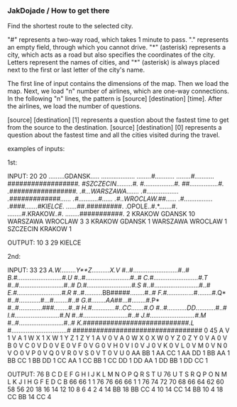 ### JakDojade / How to get there

<p>Find the shortest route to the selected city.</p>

<p>"#" represents a two-way road, which takes 1 minute to pass.
"." represents an empty field, through which you cannot drive.
"*" (asterisk) represents a city, which acts as a road but also specifies the coordinates of the city.
Letters represent the names of cities, and "*" (asterisk) is always placed next to the first or last letter of the city's name.</p>

The first line of input contains the dimensions of the map.
Then we load the map.
Next, we load "n" number of airlines, which are one-way connections.
In the following "n" lines, the pattern is [source] [destination] [time].
After the airlines, we load the number of questions.

[source] [destination] [1] represents a question about the fastest time to get from the source to the destination.
[source] [destination] [0] represents a question about the fastest time and all the cities visited during the travel.

examples of inputs: 

1st: 

INPUT:
20 20
.........GDANSK.....
........*...........
........#...........
........#...........
*##################.
#SZCZECIN.........#.
#.................#.
##................#.
.############*#####.
.#...WARSZAWA.......
.#..................
.#############......
.#...........#......
.#..WROCLAW.##......
.#..*.......*.......
.####.......#KIELCE.
......*##.#########.
.OPOLE..#.*.......#.
........#.KRAKOW..#.
........###########.
2
KRAKOW GDANSK 10
WARSZAWA WROCLAW 3
3
KRAKOW GDANSK 1
WARSZAWA WROCLAW 1
SZCZECIN KRAKOW 1

OUTPUT:
10
3
29 KIELCE

2nd:

INPUT:
33 23
*A.*W.........Y**Z..........X*.V*
#..#.........................#..#
*B.#.........................#.U*
#..#.........................#..#
*C.#.........................#.T*
#..#.........................#..#
*D.#.........................#.S*
#..#.........................#..#
*E.#.........................#.R*
#..#..........BB#####........#..#
*F.#............*...#........#.Q*
#..#............#...#........#..#
*G.#........AA*##...#........#.P*
#..#.............##*#........#..#
*H.#.............#..CC.......#.O*
#..#...........DD*...........#..#
*I.#.........................#.N*
#..#.........................#..#
*J.#.........................#.M*
#..#.........................#..#
*K.###########################.L*
#...............................#
#################################
0
45
A V 1
V A 1
W X 1
X W 1
Y Z 1
Z Y 1
A V 0
V A 0
W X 0
X W 0
Y Z 0
Z Y 0
V A 0
V B 0
V C 0
V D 0
V E 0
V F 0
V G 0
V H 0
V I 0
V J 0
V K 0
V L 0
V M 0
V N 0
V O 0
V P 0
V Q 0
V R 0
V S 0
V T 0
V U 0
AA BB 1
AA CC 1
AA DD 1
BB AA 1
BB CC 1
BB DD 1
CC AA 1
CC BB 1
CC DD 1
DD AA 1
DD BB 1
DD CC 1

OUTPUT:
76 B C D E F G H I J K L M N O P Q R S T U
76 U T S R Q P O N M L K J I H G F E D C B
66
66
1
1
76
76
66
66
1
1
76
74
72
70
68
66
64
62
60
58
56
20
18
16
14
12
10
8
6
4
2
4
14 BB
18 BB CC
4
10
14 CC
14 BB
10
4
18 CC BB
14 CC
4
